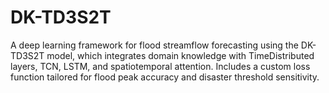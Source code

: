 # DK-TD3S2T
A deep learning framework for flood streamflow forecasting using the DK-TD3S2T model, which integrates domain knowledge with TimeDistributed layers, TCN, LSTM, and spatiotemporal attention. Includes a custom loss function tailored for flood peak accuracy and disaster threshold sensitivity.
